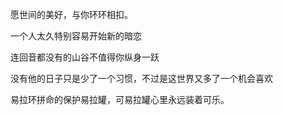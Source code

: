 愿世间的美好，与你环环相扣。

一个人太久特别容易开始新的暗恋

连回音都没有的山谷不值得你纵身一跃

没有他的日子只是少了一个习惯，不过是这世界又多了一个机会喜欢

易拉环拼命的保护易拉罐，可易拉罐心里永远装着可乐。
